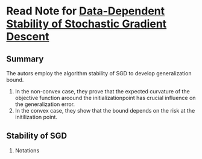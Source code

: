 # Read Note for [Data-Dependent Stability of Stochastic Gradient Descent](https://arxiv.org/pdf/1703.01678.pdf)

## Summary
The autors employ the algorithm stability of SGD to develop generalization bound. 
1. In the non-convex case, they prove that the expected curvature of the objective function aroound the initializationpoint has crucial influence on the generalization error.
2. In the convex case, they show that the bound depends on the risk at the initilization point.

## Stability of SGD
1. Notations

